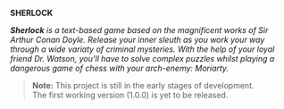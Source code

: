 __SHERLOCK__  

*__Sherlock__ is a text-based game based on the magnificent works of Sir Arthur Conan Doyle. Release your inner sleuth as you work your way through a wide variaty of criminal mysteries. With the help of your loyal friend Dr. Watson, you'll have to solve complex puzzles whilst playing a dangerous game of chess with your arch-enemy: Moriarty.*

> __Note:__ This project is still in the early stages of development.  
> The first working version (1.0.0) is yet to be released.